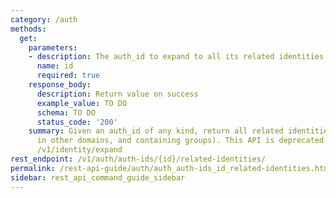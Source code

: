 ```yaml
---
category: /auth
methods:
  get:
    parameters:
    - description: The auth_id to expand to all its related identities.
      name: id
      required: true
    response_body:
      description: Return value on success
      example_value: TO DO
      schema: TO DO
      status_code: '200'
    summary: Given an auth_id of any kind, return all related identities (equivalents
      in other domains, and containing groups). This API is deprecated in favor of
      /v1/identity/expand
rest_endpoint: /v1/auth/auth-ids/{id}/related-identities/
permalink: /rest-api-guide/auth/auth_auth-ids_id_related-identities.html
sidebar: rest_api_command_guide_sidebar
---
```


